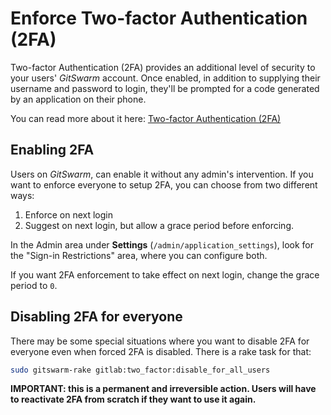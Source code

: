 # Enforce Two-factor Authentication (2FA)

Two-factor Authentication (2FA) provides an additional level of security to
your users' $GitSwarm$ account. Once enabled, in addition to supplying their
username and password to login, they'll be prompted for a code generated by
an application on their phone.

You can read more about it here: [Two-factor Authentication
(2FA)](../profile/two_factor_authentication.md)

## Enabling 2FA

Users on $GitSwarm$, can enable it without any admin's intervention. If you
want to enforce everyone to setup 2FA, you can choose from two different
ways:

 1. Enforce on next login
 2. Suggest on next login, but allow a grace period before enforcing.

In the Admin area under **Settings** (`/admin/application_settings`), look
for the "Sign-in Restrictions" area, where you can configure both.

If you want 2FA enforcement to take effect on next login, change the grace
period to `0`.

## Disabling 2FA for everyone

There may be some special situations where you want to disable 2FA for
everyone even when forced 2FA is disabled. There is a rake task for that:

```bash
sudo gitswarm-rake gitlab:two_factor:disable_for_all_users
```

**IMPORTANT: this is a permanent and irreversible action. Users will have
to reactivate 2FA from scratch if they want to use it again.**

